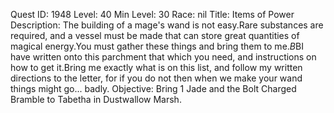 Quest ID: 1948
Level: 40
Min Level: 30
Race: nil
Title: Items of Power
Description: The building of a mage's wand is not easy.Rare substances are required, and a vessel must be made that can store great quantities of magical energy.You must gather these things and bring them to me.$B$BI have written onto this parchment that which you need, and instructions on how to get it.Bring me exactly what is on this list, and follow my written directions to the letter, for if you do not then when we make your wand things might go... badly.
Objective: Bring 1 Jade and the Bolt Charged Bramble to Tabetha in Dustwallow Marsh.

